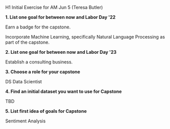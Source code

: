 H1 Initial Exercise for AM Jun 5 (Teresa Butler)

**1. List one goal for between now and Labor Day '22**

   Earn a badge for the capstone.

   Incorporate Machine Learning, specifically Natural Language Processing as part of the capstone.
   
**2. List one goal for between now and Labor Day '23**

   Establish a consulting business.

**3. Choose a role for your capstone**

   DS Data Scientist
 
**4. Find an initial dataset you want to use for Capstone**

   TBD

**5. List first idea of goals for Capstone**

   Sentiment Analysis 
